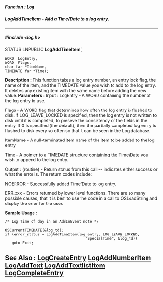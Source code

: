 ##### Function : Log
##### LogAddTimeItem - Add a Time/Date to a log entry.
---
##### #include <log.h>
STATUS LNPUBLIC **LogAddTimeItem(**

	WORD  LogEntry,
	WORD  Flags,
	char far *ItemName,
	TIMEDATE far *Time);
**Description :**
This function takes a log entry number,  an entry lock flag, the name of the 
item, and the TIMEDATE value you wish to add to the log entry.  It deletes any 
existing item with the same name before adding the new value.
**Parameters :**
Input :
LogEntry  -  A WORD containing the number of the log entry to use.

Flags  -  A WORD flag that determines how often the log entry is flushed to disk.  If LOG_LEAVE_LOCKED is specified, then the log entry is not written to disk until it is completed, to preseve the consistency of the fields in the entry.  If 0 is specified (the default), then the partially completed log entry is flushed to disk every so often so that it can be seen in the Log database.

ItemName  -  A null-terminated item name of the item to be added to the log entry.

Time  -  A pointer to a TIMEDATE structure containing the Time/Date you wish to append to the log entry.

Output :
(routine)  -  Return status from this call -- indicates either success or what the error is. The return codes include:

NOERROR - Successfully added Time/Date to log entry.

ERR_xxx - Errors returned by lower level functions.  There are so many possible causes, that It is best to use the code in a call to OSLoadString and display the error for the user.


**Sample Usage :**
```
/* Log Time of day in an AddInEvent note */

OSCurrentTIMEDATE(&log_td);
if (error_status = LogAddTimeItem(log_entry, LOG_LEAVE_LOCKED,
                                     "SpecialTime", &log_td))
   goto Exit;
```
**See Also :**
[LogCreateEntry](D:/md_files/LogCreateEntry.md)
[LogAddNumberItem](D:/md_files/LogAddNumberItem.md)
[LogAddText](D:/md_files/LogAddText.md)
[LogAddTextlistItem](D:/md_files/LogAddTextlistItem.md)
[LogCompleteEntry](D:/md_files/LogCompleteEntry.md)
---
